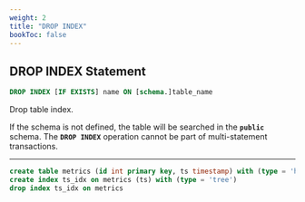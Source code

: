 ```yaml
---
weight: 2
title: "DROP INDEX"
bookToc: false
---
```


## DROP INDEX Statement

```SQL
DROP INDEX [IF EXISTS] name ON [schema.]table_name
```

Drop table index.

If the schema is not defined, the table will be searched in the **`public`** schema.
The **`DROP INDEX`** operation cannot be part of multi-statement transactions.

---

```SQL
create table metrics (id int primary key, ts timestamp) with (type = 'hash')
create index ts_idx on metrics (ts) with (type = 'tree')
drop index ts_idx on metrics
```
